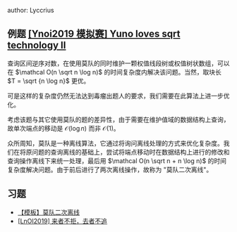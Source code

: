 author: Lyccrius

## 例题 [\[Ynoi2019 模拟赛\] Yuno loves sqrt technology II](https://www.luogu.com.cn/problem/P5047)

查询区间逆序对数，在使用莫队的同时维护一颗权值线段树或权值树状数组，可以在 $\mathcal O(n \sqrt n \log n)$ 的时间复杂度内解决该问题。当然，取块长 $T = \sqrt {n \log n}$ 更优。

可是这样的复杂度仍然无法达到毒瘤出题人的要求，我们需要在此算法上进一步优化。

考虑该题与其它使用莫队的题的差异性，由于需要在维护值域的数据结构上查询，故单次端点的移动是 $\mathcal O(\log n)$ 而非 $\mathcal O(1)$。

众所周知，莫队是一种离线算法，它通过将询问离线处理的方式来优化复杂度。我们在将原问题的查询离线的基础上，尝试将端点移动时在数据结构上进行的修改和查询操作离线下来统一处理，最后用 $\mathcal O(n \sqrt n + n \log n)$ 的时间复杂度解决问题。由于前后进行了两次离线操作，故称为 "莫队二次离线"。

## 习题

-   [【模板】莫队二次离线](https://www.luogu.com.cn/problem/P4887)
-   [\[LnOI2019\] 来者不拒，去者不追](https://www.luogu.com.cn/problem/P5501)
